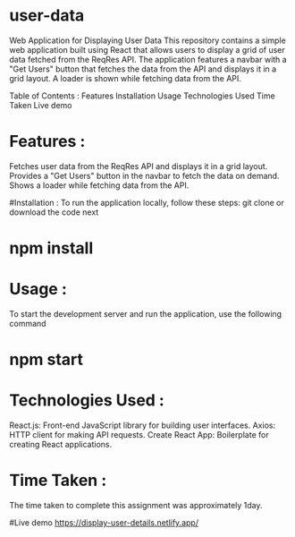 # user-data
Web Application for Displaying User Data
This repository contains a simple web application built using React that allows users to display a grid of user data fetched from the ReqRes API. The application features a navbar with a "Get Users" button that fetches the data from the API and displays it in a grid layout. A loader is shown while fetching data from the API.

Table of Contents : 
Features
Installation
Usage
Technologies Used
Time Taken 
Live demo

# Features :
Fetches user data from the ReqRes API and displays it in a grid layout.
Provides a "Get Users" button in the navbar to fetch the data on demand.
Shows a loader while fetching data from the API.

#Installation :
To run the application locally, follow these steps:
git clone or download the code 
next 
# npm install 

# Usage :
To start the development server and run the application, use the following command
# npm start

# Technologies Used :
React.js: Front-end JavaScript library for building user interfaces.
Axios: HTTP client for making API requests.
Create React App: Boilerplate for creating React applications.

# Time Taken :
The time taken to complete this assignment was approximately 1day.

#Live demo
https://display-user-details.netlify.app/
